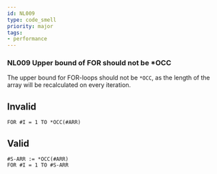 ```yaml
---
id: NL009
type: code_smell
priority: major
tags:
- performance 
---
```


### NL009 Upper bound of FOR should not be *OCC
The upper bound for FOR-loops should not be `*OCC`, as the length of the array will be recalculated on every iteration.

## Invalid

```natural
FOR #I = 1 TO *OCC(#ARR)
```

## Valid

```natural
#S-ARR := *OCC(#ARR)
FOR #I = 1 TO #S-ARR
```
